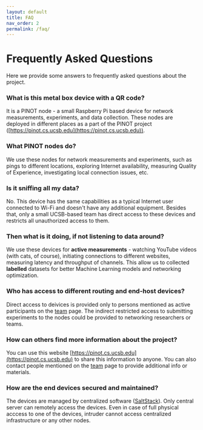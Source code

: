 ```yaml
---
layout: default
title: FAQ
nav_order: 2
permalink: /faq/
---
```


# Frequently Asked Questions

Here we provide some answers to frequently asked questions about the project.

### What is this metal box device with a QR code?
It is a PINOT node - a small Raspberry Pi based device for network measurements, experiments, and data collection. These nodes are deployed in different places as a part of the PINOT project ([https://pinot.cs.ucsb.edu](https://pinot.cs.ucsb.edu)).

### What PINOT nodes do?
We use these nodes for network measurements and experiments, such as pings to different locations, exploring Internet availability, measuring Quality of Experience, investigating local connection issues, etc.

### Is it sniffing all my data?
No. This device has the same capabilities as a typical Internet user connected to Wi-Fi and doesn't have any additional equipment. Besides that, only a small UCSB-based team has direct access to these devices and restricts all unauthorized access to them.

### Then what is it doing, if not listening to data around?
We use these devices for **active measurements** - watching YouTube videos (with cats, of course), initiating connections to different websites, measuring latency and throughput of channels. This allow us to collected **labelled** datasets for better Machine Learning models and networking optimization.

### Who has access to different routing and end-host devices?
Direct access to deivices is provided only to persons mentioned as active participants on the [team](/team) page. The indirect restricted access to submitting experiments to the nodes could be provided to networking researchers or teams. 

### How can others find more information about the project?
You can use this website [https://pinot.cs.ucsb.edu](https://pinot.cs.ucsb.edu) to share this information to anyone. You can also contact people mentioned on the [team](/team) page to provide additional info or materials.

### How are the end devices secured and maintained? 
The devices are managed by centralized software ([SaltStack](https://saltproject.io/)). Only central server can remotely access the devices. Even in case of full physical acccess to one of the devices, intruder cannot access centralized infrastructure or any other nodes. 